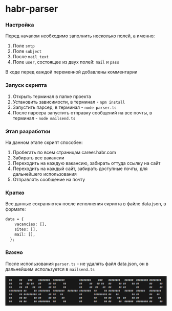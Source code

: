 # habr-parser

### Настройка

Перед началом необходимо заполнить несколько полей, а именно:

1. Поле `smtp`
2. Поле `subject`
3. После `mail_text`
4. Поле `user`, состоящее из двух полей: `mail` и `pass`

В коде перед каждой переменной добавлены комментарии

### Запуск скрипта

1. Открыть терминал в папке проекта
2. Установить зависимости, в терминал - `npm install`
3. Запустить парсер, в терминал - `node parser.ts`
4. После парсера запустить отправку сообщений на все почты, в терминал - `node mailsend.ts`

### Этап разработки

На данном этапе скрипт способен:

1. Пробегать по всем страницам career.habr.com
2. Забирать все вакансии
3. Переходить на каждую вакансию, забирать оттуда ссылку на сайт
4. Переходить на каждый сайт, забирать доступные почты, для дальнейшего использования
5. Отправлять сообщение на почту

### Кратко

Все данные сохраняются после исполнения скрипта в файле data.json, в формате:

```
data = {
    vacancies: [],
    sites: [],
    mail: [],
  };
```

### Важно

После использования `parser.ts` - не удалять файл data.json, он в дальнейшем используется в `mailsend.ts`

<img src='./public/logo.png'/>
